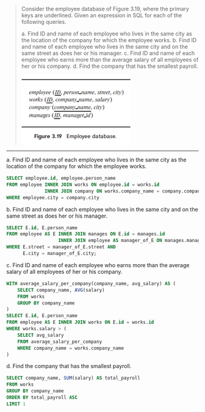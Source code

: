 > Consider the employee database of Figure 3.19, where the primary keys are underlined. Given an expression in SQL for each of the following queries.
>
> a. Find ID and name of each employee who lives in the same city as the location of the company for which the employee works.
> b. Find ID and name of each employee who lives in the same city and on the same street as does her or his manager.
> c. Find ID and name of each employee who earns more than the average salary of all employees of her or his company.
> d. Find the company that has the smallest payroll.
>
> ![1693580500872](image/3.16/1693580500872.png)

---

a. Find ID and name of each employee who lives in the same city as the location of the company for which the employee works.

```sql
SELECT employee.id, employee.person_name
FROM employee INNER JOIN works ON employee.id = works.id
              INNER JOIN company ON works.company_name = company.company_name
WHERE employee.city = company.city
```

b. Find ID and name of each employee who lives in the same city and on the same street as does her or his manager.

```sql
SELECT E.id, E.person_name
FROM employee AS E INNER JOIN manages ON E.id = manages.id
                   INNER JOIN employee AS manager_of_E ON manages.manager_id = manager_of_E.id
WHERE E.street = manager_of_E.street AND 
      E.city = manager_of_E.city;
```

c. Find ID and name of each employee who earns more than the average salary of all employees of her or his company.

```sql
WITH average_salary_per_company(company_name, avg_salary) AS (
    SELECT company_name, AVG(salary) 
    FROM works
    GROUP BY company_name
) 
SELECT E.id, E.person_name
FROM employee AS E INNER JOIN works ON E.id = works.id
WHERE works.salary > (
    SELECT avg_salary 
    FROM average_salary_per_company 
    WHERE company_name = works.company_name
)
```

d. Find the company that has the smallest payroll.

```sql
SELECT company_name, SUM(salary) AS total_payroll
FROM works
GROUP BY company_name
ORDER BY total_payroll ASC
LIMIT 1
```
